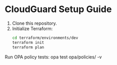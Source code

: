 # CloudGuard Setup Guide

1. Clone this repository.
2. Initialize Terraform:
   ```bash
   cd terraform/environments/dev
   terraform init
   terraform plan
Run OPA policy tests:
opa test opa/policies/ -v

